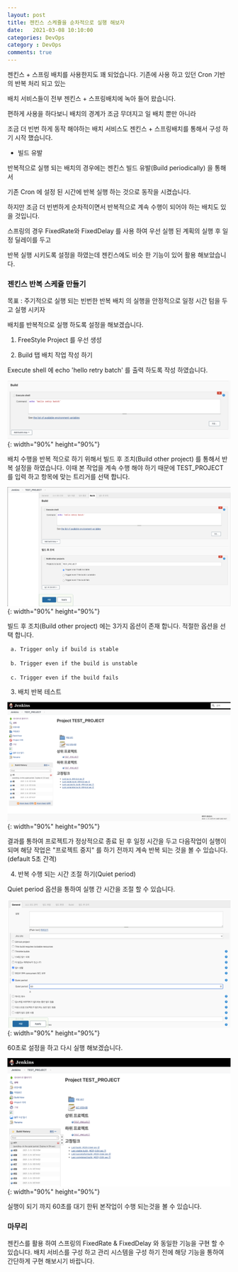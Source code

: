 ```yaml
---
layout: post
title: 젠킨스 스케쥴을 순차적으로 실행 해보자
date:   2021-03-08 10:10:00
categories: DevOps
category : DevOps
comments: true 
---
```


젠킨스 + 스프링 배치를 사용한지도 꽤 되었습니다. 기존에 사용 하고 있던 Cron 기반의 반복 처리 되고 있는

배치 서비스들이 전부 젠킨스 + 스프링배치에 녹아 들어 왔습니다.

편하게 사용을 하다보니 배치의 경계가 조금 무뎌지고 일 배치 뿐만 아니라

조금 더 빈번 하게 동작 해야하는 배치 서비스도 젠킨스 + 스프링배치를 통해서 구성 하기 시작 했습니다.


- 빌드 유발

반복적으로 실행 되는 배치의 경우에는 젠킨스 빌드 유발(Build periodically) 을 통해서

기존 Cron 에 설정 된 시간에 반복 실행 하는 것으로 동작을 시켰습니다.

하지만 조금 더 빈번하게 순차적이면서 반복적으로 계속 수행이 되어야 하는 배치도 있을 것입니다.

스프링의 경우 FixedRate와 FixedDelay 를 사용 하여 우선 실행 된 계획의 실행 후 일정 딜레이를 두고

반복 실행 시키도록 설정을 하였는데 젠킨스에도 비슷 한 기능이 있어 활용 해보았습니다.


### 젠킨스 반복 스케쥴 만들기

목표 : 주기적으로 실행 되는 빈번한 반복 배치 의 실행을 안정적으로 일정 시간 텀을 두고 실행 시키자 

배치를 반복적으로 실행 하도록 설정을 해보겠습니다.

1) FreeStyle Project 를 우선 생성

2) Build 탭 배치 작업 작성 하기

Execute shell 에 echo 'hello retry batch' 를 출력 하도록 작성 하였습니다.

![jenkins Retry Image00](/img/jenkins/jenkins-retry-00.png){: width="90%" height="90%"}

배치 수행을 반복 적으로 하기 위해서 빌드 후 조치(Build other project) 를 통해서 반복 설정을 하였습니다.
  이때 본 작업을 계속 수행 해야 하기 때문에 TEST_PROJECT 를 입력 하고 항목에 맞는 트리거를 선택 합니다.

![jenkins Retry Image01](/img/jenkins/jenkins-retry-01.png){: width="90%" height="90%"}

빌드 후 조치(Build other project) 에는 3가지 옵션이 존재 합니다. 적절한 옵션을 선택 합니다.
     
     a. Trigger only if build is stable
     
     b. Trigger even if the build is unstable
     
     c. Trigger even if the build fails


3) 배치 반복 테스트

![jenkins Retry Image02](/img/jenkins/jenkins-retry-02.png){: width="90%" height="90%"}

결과를 통하여 프로젝트가 정상적으로 종료 된 후 일정 시간을 두고 다음작업이 실행이 되며 해당 작업은 "프로젝트 중지" 를 하기 전까지
계속 반복 되는 것을 볼 수 있습니다.(default 5초 간격)

4) 반복 수행 되는 시간 조절 하기(Quiet period)

Quiet period 옵션을 통하여 실행 간 시간을 조절 할 수 있습니다.

![jenkins Retry Image03](/img/jenkins/jenkins-retry-03.png){: width="90%" height="90%"}

60초로 설정을 하고 다시 실행 해보겠습니다.

![jenkins Retry Image04](/img/jenkins/jenkins-retry-04.png){: width="90%" height="90%"}

실행이 되기 까지 60초를 대기 한뒤 본작업이 수행 되는것을 볼 수 있습니다.

### 마무리

젠킨스를 활용 하여 스프링의 FixedRate & FixedDelay 와 동일한 기능을 구현 할 수 있습니다.
배치 서비스를 구성 하고 관리 시스템을 구성 하기 전에 해당 기능을 통하여 간단하게 구현 해보시기 바랍니다.
